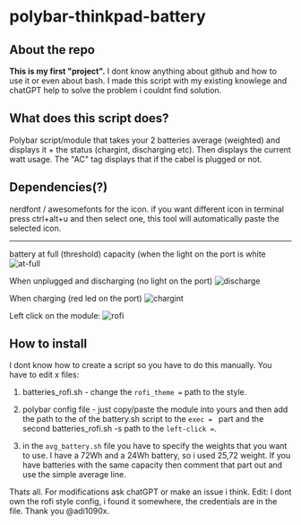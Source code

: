 # polybar-thinkpad-battery

## About the repo
**This is my first "project".** I dont know anything about github and how to use it or even about bash.
I made this script with my existing knowlege and chatGPT help to solve the problem i couldnt find solution.

## What does this script does?
Polybar script/module that takes your 2 batteries average (weighted) and displays it + the status (chargint, discharging etc). 
Then displays the current watt usage. The "AC" tag displays that if the cabel is plugged or not. 

## Dependencies(?)
nerdfont / awesomefonts for the icon. if you want different icon in terminal press ctrl+alt+u and then select one, this tool will automatically paste the selected icon. 

---
battery at full (threshold) capacity (when the light on the port is white
![at-full](https://user-images.githubusercontent.com/50179148/221407983-4ed8b309-f510-41e4-aed8-97aae583edac.png)

When unplugged and discharging (no light on the port)
![discharge](https://user-images.githubusercontent.com/50179148/221407987-7edfc716-d989-42a2-999f-c996f53c82da.png)

When charging (red led on the port)
![chargint](https://user-images.githubusercontent.com/50179148/221408249-b0268a4b-9fd5-48ff-8ad8-55a2a84d9507.png)

Left click on the module:
![rofi](https://github.com/hujberhunor/polybar-thinkpad-battery/assets/50179148/f66044d5-9d2a-458a-9d66-3bb00c8c0851)


## How to install
I dont know how to create a script so you have to do this manually. 
You have to edit x files:
1. batteries_rofi.sh - change the `rofi_theme =` path to the style.
2. polybar config file - just copy/paste the module into yours and then add the path to the of the battery.sh script to the `exec = ` part and the second batteries_rofi.sh -s path to the `left-click =`.

3. in the `avg_battery.sh` file you have to specify the weights that you want to use. I have a 72Wh and a 24Wh battery, so i used 25,72 weight. If you have batteries with the same capacity then comment that part out and use the simple average line.

Thats all. For modifications ask chatGPT or make an issue i think.
Edit: I dont own the rofi style config, i found it somewhere, the credentials are in the file. Thank you @adi1090x.
